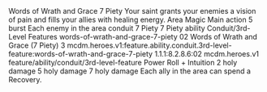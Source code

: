 <ability>
  <name>Words of Wrath and Grace</name>
  <cost>7 Piety</cost>
  <flavor>Your saint grants your enemies a vision of pain and fills your allies with healing energy.</flavor>
  <keywords>
    <keyword>Area</keyword>
    <keyword>Magic</keyword>
  </keywords>
  <type>Main action</type>
  <distance>5 burst</distance>
  <target>Each enemy in the area</target>
  <metadata>
    <class>conduit</class>
    <cost>7 Piety</cost>
    <cost_amount>7</cost_amount>
    <cost_resource>Piety</cost_resource>
    <feature_type>ability</feature_type>
    <file_dpath>Conduit/3rd-Level Features</file_dpath>
    <item_id>words-of-wrath-and-grace-7-piety</item_id>
    <item_index>02</item_index>
    <item_name>Words of Wrath and Grace (7 Piety)</item_name>
    <level>3</level>
    <scc>mcdm.heroes.v1:feature.ability.conduit.3rd-level-feature:words-of-wrath-and-grace-7-piety</scc>
    <scdc>1.1.1:8.2.8.6:02</scdc>
    <source>mcdm.heroes.v1</source>
    <type>feature/ability/conduit/3rd-level-feature</type>
  </metadata>
  <effects>
    <effect type="roll">
      <roll>Power Roll + Intuition</roll>
      <t1>2 holy damage</t1>
      <t2>5 holy damage</t2>
      <t3>7 holy damage</t3>
    </effect>
    <effect type="mundane">Each ally in the area can spend a Recovery.</effect>
  </effects>
</ability>
